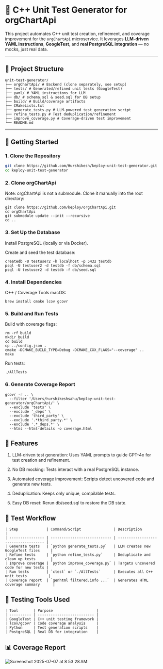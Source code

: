 # 🧪 C++ Unit Test Generator for orgChartApi

This project automates C++ unit test creation, refinement, and coverage improvement for the `orgChartApi` microservice. It leverages **LLM-driven YAML instructions**, **GoogleTest**, and **real PostgreSQL integration** — no mocks, just real data.

---

## 📁 Project Structure
```
unit-test-generator/
├── orgChartApi/ # Backend (clone separately, see setup)
├── tests/ # Generated/refined unit tests (GoogleTest)
├── yaml/ # YAML instructions for LLM
├── db/ # schema.sql & seed.sql for DB setup
├── build/ # Build/coverage artifacts
├── CMakeLists.txt
├── generate_tests.py # LLM-powered test generation script
├── refine_tests.py # Test deduplication/refinement
├── improve_coverage.py # Coverage-driven test improvement
└── README.md
```


---

## 🚀 Getting Started

### 1. Clone the Repository

```bash
git clone https://github.com/Hurshikesh/keploy-unit-test-generator.git
cd keploy-unit-test-generator
```
### 2.  Clone orgChartApi
Note: orgChartApi is not a submodule. Clone it manually into the root directory:
```
git clone https://github.com/keploy/orgChartApi.git
cd orgChartApi
git submodule update --init --recursive
cd ..
```

### 3. Set Up the Database
Install PostgreSQL (locally or via Docker).

Create and seed the test database:

```
createdb -U testuser2 -h localhost -p 5432 testdb
psql -U testuser2 -d testdb -f db/schema.sql
psql -U testuser2 -d testdb -f db/seed.sql

```

### 4. Install Dependencies
C++ / Coverage Tools
macOS:
```
brew install cmake lcov gcovr

```

### 5. Build and Run Tests
Build with coverage flags:
```
rm -rf build                                                                                      
mkdir build
cd build
cp ../config.json .
cmake -DCMAKE_BUILD_TYPE=Debug -DCMAKE_CXX_FLAGS="--coverage" ..
make
```
Run tests:
```
./AllTests
```

### 6. Generate Coverage Report

```
gcovr -r .. \
  --filter '/Users/hurshikeshsahu/keploy-unit-test-generator/orgChartApi/' \
  --exclude 'tests' \
  --exclude '_deps' \
  --exclude 'third_party' \
  --exclude '.*third_party.*' \
  --exclude '.*_deps.*' \
  --html --html-details -o coverage.html
```

## 🧩 Features
1. LLM-driven test generation: Uses YAML prompts to guide GPT-4o for test creation and refinement.

2. No DB mocking: Tests interact with a real PostgreSQL instance.

3. Automated coverage improvement: Scripts detect uncovered code and generate new tests.

4. Deduplication: Keeps only unique, compilable tests.

5. Easy DB reset: Rerun db/seed.sql to restore the DB state.




## 🧪 Test Workflow

```
| Step             | Command/Script               | Description                          |
| ---------------- | ---------------------------- | ------------------------------------ |
| Generate tests   | `python generate_tests.py`   | LLM creates new GoogleTest files     |
| Refine tests     | `python refine_tests.py`     | Deduplicate and clean up tests       |
| Improve coverage | `python improve_coverage.py` | Targets uncovered code for new tests |
| Run tests        | `ctest` or `./AllTests`      | Executes all C++ unit tests          |
| Coverage report  | `genhtml filtered.info ...`  | Generates HTML coverage summary      |

```


## 🧰 Testing Tools Used

```
| Tool       | Purpose                    |
| ---------- | -------------------------- |
| GoogleTest | C++ unit testing framework |
| lcov/gcovr | Code coverage analysis     |
| Python     | Test generation scripts    |
| PostgreSQL | Real DB for integration    |

```

## 📊 Coverage Report

![Screenshot 2025-07-07 at 8 53 28 AM](https://github.com/user-attachments/assets/3a6b5aed-3249-4722-807d-628ac7958554)



